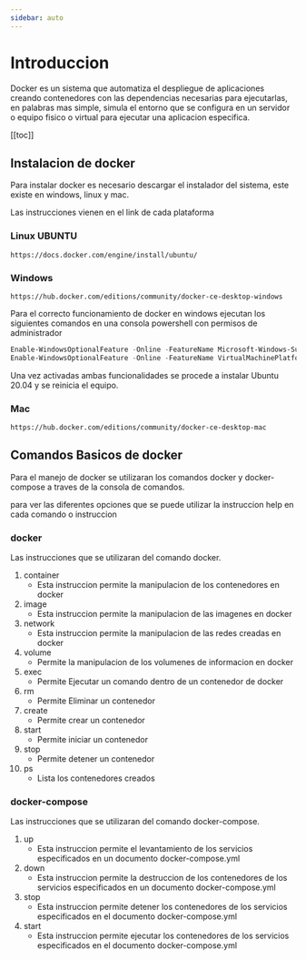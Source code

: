 ```yaml
---
sidebar: auto
---
```

# Introduccion

Docker es un sistema que automatiza el despliegue de aplicaciones creando contenedores con las dependencias necesarias para ejecutarlas, en palabras mas simple, simula el entorno que se configura en un servidor o equipo fisico o virtual para ejecutar una aplicacion especifica.

[[toc]]

## Instalacion de docker

Para instalar docker es necesario descargar el instalador del sistema, este existe en windows, linux y mac.

Las instrucciones vienen en el link de cada plataforma

### Linux UBUNTU

```
https://docs.docker.com/engine/install/ubuntu/
```

### Windows

```
https://hub.docker.com/editions/community/docker-ce-desktop-windows
```

Para el correcto funcionamiento de docker en windows ejecutan los siguientes comandos en una consola powershell con permisos de administrador

``` powershell
Enable-WindowsOptionalFeature -Online -FeatureName Microsoft-Windows-Subsystem-Linux
Enable-WindowsOptionalFeature -Online -FeatureName VirtualMachinePlatform
```

Una vez activadas ambas funcionalidades se procede a instalar Ubuntu 20.04 y se reinicia el equipo.

### Mac

``` http
https://hub.docker.com/editions/community/docker-ce-desktop-mac
```

## Comandos Basicos de docker

Para el manejo de docker se utilizaran los comandos docker y docker-compose a traves de la consola de comandos.

para ver las diferentes opciones que se puede utilizar la instruccion help en cada comando o instruccion

### docker
Las instrucciones que se utilizaran del comando docker.

1. container
    - Esta instruccion permite la manipulacion de los contenedores en docker
2. image
    - Esta instruccion permite la manipulacion de las imagenes en docker
3. network
    - Esta instruccion permite la manipulacion de las redes creadas en docker
4. volume
    - Permite la manipulacion de los volumenes de informacion en docker
5. exec
    - Permite Ejecutar un comando dentro de un contenedor de docker
6. rm
    - Permite Eliminar un contenedor
7. create
    - Permite crear un contenedor
8. start
    - Permite iniciar un contenedor
9. stop
    - Permite detener un contenedor
10. ps
    - Lista los contenedores creados

### docker-compose
Las instrucciones que se utilizaran del comando docker-compose.

1. up
    - Esta instruccion permite el levantamiento de los servicios especificados en un documento docker-compose.yml
2. down
    - Esta instruccion permite la destruccion de los contenedores de los servicios especificados en un documento docker-compose.yml
3. stop
    - Esta instruccion permite detener los contenedores de los servicios especificados en el documento docker-compose.yml
4. start
    - Esta instruccion permite ejecutar los contenedores de los servicios especificados en el documento docker-compose.yml